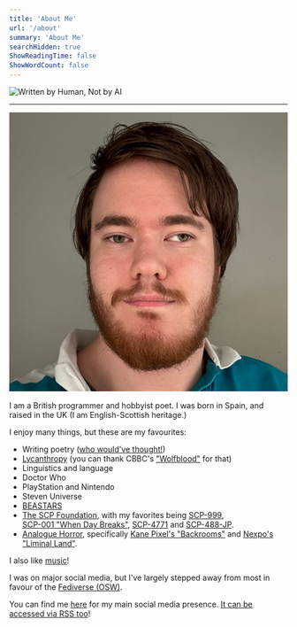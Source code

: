 ```yaml
---
title: 'About Me'
url: '/about'
summary: 'About Me'
searchHidden: true
ShowReadingTime: false
ShowWordCount: false
---
```


![Written by Human, Not by AI](/images/not-by-ai/english/Written-By-Human-Not-By-AI-Badge-black.svg "Written by Human, Not by AI")

---

![an image of me](/images/Ewan.jpeg)

I am a British programmer and hobbyist poet.
I was born in Spain, and raised in the UK (I am English-Scottish heritage.)

I enjoy many things, but these are my favourites:

- Writing poetry ([who would've thought!](/poetry))
- [Lycanthropy](https://en.wikipedia.org/wiki/Werewolf) (you can thank CBBC's ["Wolfblood"](https://en.wikipedia.org/wiki/Wolfblood) for that)
- Linguistics and language
- Doctor Who
- PlayStation and Nintendo
- Steven Universe
- [BEASTARS](https://en.wikipedia.org/wiki/Beastars)  
- [The SCP Foundation](https://en.wikipedia.org/wiki/SCP_Foundation), with my favorites being [SCP-999](https://scp-wiki.wikidot.com/scp-999),  
[SCP-001 "When Day Breaks"](https://scpfoundation.fandom.com/wiki/SCP-001_%27%27When_Day_Breaks%27%27), [SCP-4771](https://scp-wiki.wikidot.com/scp-4771) and [SCP-488-JP](https://scp-wiki.wikidot.com/scp-488-jp).  
- [Analogue Horror](https://aesthetics.fandom.com/wiki/Analog_Horror), specifically [Kane Pixel's "Backrooms"](https://kane-pixels-backrooms.fandom.com/wiki/Kane_Pixels_Backrooms_Wiki) and [Nexpo's "Liminal Land"](https://www.visitliminalland.net/).

I also like [music](https://open.spotify.com/playlist/4Zc7Jo2VgPDQaDWbS9FIGi?si=69ed6ddd095a4e91)!

I was on major social media, but I've largely stepped away from most in favour of the [Fediverse (OSW)](https://fediverse.info).  
  
You can find me [here](https://infosec.town/@ewan) for my main social media presence. [It can be accessed via RSS too](https://infosec.town/@ewan.rss)!
